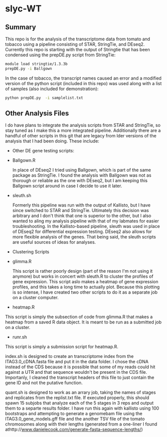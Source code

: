 # slyc-WT

## Summary

This repo is for the analysis of the transcriptome data from tomato and tobacco using a pipeline consisting of STAR, StringTie, and DEseq2. Currently this repo is starting with the output of Stringtie that has been condensed using the prepDE.py script from StringTie:

```bash
module load stringtie/1.3.3b
prepDE.py -i Ballgown
```

In the case of tobacco, the transcript names caused an error and a modified version of the python script (included in this repo) was used along with a list of samples (also included for demonstration):

```bash
python prepDE.py  -i samplelist.txt
```

## Other Analysis Files

I do have plans to integrate the analysis scripts from STAR and StringTie, so stay tuned as I make this a more integrated pipeline. Additionally there are a handful of other scripts in this git that are legacy from lder versions of the analysis that I had been doing. These include:
* Other DE gene testing scripts:

 * Ballgown.R

   In place of DEseq2 I tried using Ballgown, which is part of the same package as StringTie. I found the analysis with Ballgown was not as thorough or reliable as the one with DEseq2, but I am keeping this Ballgown script around in case I decide to use it later.
   
 * sleuth.sh

   Formerly this pipeline was run with the output of Kallisto, but I have since switched to STAR and StringTie. Ultimately this decision was arbitrary and I don't think that one is superior to the other, but I also wanted to aling my analysis pipeline with that of my labmates for easier troubleshooting. In the Kallisto-based pipeline, sleuth was used in place of DEseq2 for differential expression testing. DEseq2 also allows for more flexible analysis of the genes. That being said, the sleuth scripts are useful sources of ideas for analyses.

* Clustering Scripts
   
 * glimma.R

   This script is rather poorly design (part of the reason I'm not using it anymore) but works in concert with sleuth.R to cluster the profiles of gene expression. This script aslo makes a heatmap of gene expression profiles, and this takes a long time to actually plot. Because this plotting is so intense, I have created two other scripts to do it as a separate job on a cluster computer.

 * heatmap.R
 
 This script is simply the subsection of code from glimma.R that makes a heatmap from a saved R data object. It is meant to be run as a submitted job on a cluster.
 
 * runr.sh
 
 This script is simply a submission script for heatmap.R.



index.sh is designed to create an transcriptome index from the ITAG3.0_cDNA.fasta file and put it in the data folder. I chose the cDNA instead of the CDS because it is possible that some of my reads could hit against a UTR and that sequence wouldn't be present in the CDS file. Importanly, I cleaned the transcript headers of this file to just contain the gene ID and not the putative function.

quant.sh is designed to work as an arrary job, taking the names of stages and replicates from the replist.txt file. If executed properly, this should spawn 15 subjobs that analyze each of the 5 stages in 3 reps and output them to a separte results folder. I have run this again with kallisto using 100 bootstraps and attempting to generate a genomebam file using the ITAG3.0_gene_models.gff file and the another TSV file of the tomato chromosomes along with their lengths (generated from a one-liner I found athttp://www.danielecook.com/generate-fasta-sequence-lengths/)